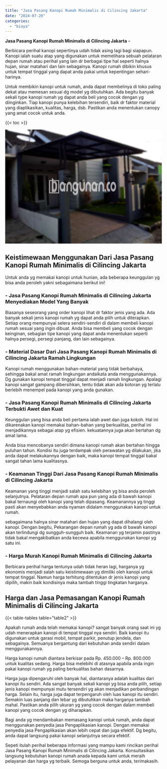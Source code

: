 ```yaml
---
title: "Jasa Pasang Kanopi Rumah Minimalis di Cilincing Jakarta"
date: "2024-07-20"
categories: 
  - "biaya"
---
```


**Jasa Pasang Kanopi Rumah Minimalis di Cilincing Jakarta** –

Berbicara perihal kanopi sepertinya udah tidak asing lagi bagi siapapun. Kanopi ialah suatu atap yang digunakan untuk memelihara sebuah pelataran depan rumah atau perihal yang lain dr berbagai tipe hal seperti halnya hujan, sinar matahari dan lain sebagainya. Kanopi rumah dibikin khusus untuk tempat tinggal yang dapat anda pakai untuk kepentingan sehari-harinya.

Untuk membikin kanopi untuk rumah, anda dapat membelinya di toko paling dekat atau memesan sesuai dg model yg dibutuhkan. Ada begitu banyak sekali type kanopi rumah yg dapat anda beli yang cocok dengan yg diinginkan. Tiap kanopi punya kelebihan tersendiri, baik dr faktor material yang diaplikasikan, kualitas, harga, dsb. Pastikan anda menentukan canopy yang amat cocok untuk anda.

{{< toc >}}

![Jasa Pasang Kanopi Rumah Minimalis di Cilincing Jakarta](/images/harga-kanopi-minimalis-48.png)

## Keistimewaan Menggunakan Dari Jasa Pasang Kanopi Rumah Minimalis di Cilincing Jakarta

Untuk anda yg memakai kanopi untuk hunian, ada beberapa keunggulan yg bisa anda peroleh yakni sebagaimana berikut ini!

### \- Jasa Pasang Kanopi Rumah Minimalis di Cilincing Jakarta Menyediakan Model Yang Banyak

Biasanya seseorang yang order kanopi lihat dr faktor jenis yang ada. Ada banyak sekali jenis kanopi rumah yg dapat anda pilih untuk diterapkan. Setiap orang mempunyai selera sendiri-sendiri di dalam membeli kanopi rumah sesuai yang ingin dibuat. Anda bisa membeli yang cocok dengan keinginan, sebagian tipe kanopi yang dapat anda menentukan seperti halnya persegi, persegi panjang, dan lain sebagainya.

### \- Material Dasar Dari Jasa Pasang Kanopi Rumah Minimalis di Cilincing Jakarta Ramah Lingkungan

Kanopi rumah menggunakan bahan-material yang tidak berbahaya, sehingga bakal amat ramah lingkungan andaikata anda menggunakannya. Dg gunakan kanopi tempat tinggal dapat menjadi ramah lingkungan. Apalagi kanopi sangat gampang dibersihkan, tentu tidak akan ada kotoran yg terlalu berlebih menempel pada kanopi yang anda gunakan.

### \- Jasa Pasang Kanopi Rumah Minimalis di Cilincing Jakarta Terbukti Awet dan Kuat

Keunggulan yang bisa anda beli pertama ialah awet dan juga kokoh. Hal ini dikarenakan kanopi memakai bahan-bahan yang berkualitas, perihal ini menjadikannya sebagai atap yg efisien. kekuatannya juga akan bertahan dg amat lama.

Anda bisa mencobanya sendiri dimana kanopi rumah akan bertahan hingga puluhan tahun. Kondisi itu juga terdampak oleh perawatan yg dilakukan, jika anda dapat melakukannya dengan baik, maka kanopi tempat tinggal bakal sangat tahan lama kualitasnya.

### \- Keamanan Tinggi Dari Jasa Pasang Kanopi Rumah Minimalis di Cilincing Jakarta

Keamanan yang tinggi menjadi salah satu kelebihan yg bisa anda peroleh selanjutnya. Pelataran depan rumah apa pun yang ada di bawah kanopi bakal ternaungi oleh kanopi yang telah dipasang. Keamanannya yg tinggi pasti akan menyebabkan anda nyaman didalam menggunakan kanopi untuk rumah.

sebagaimana halnya sinar matahari dan hujan yang dapat dihalangi oleh kanopi. Dengan begitu, Pekarangan depan rumah yg ada di bawah kanopi akan terlindungi dg sungguh-sungguh baik. Keamanan yg terjamin pastinya tidak bakal mengakibatkan anda kecewa apabila menggunakan kanopi yg satu ini.

### \- Harga Murah Kanopi Rumah Minimalis di Cilincing Jakarta

Berbicara perihal harga tentunya udah tidak heran lagi, harganya yg ekonomis menjadi salah satu keistimewaan yg dimiliki oleh kanopi untuk tempat tinggal. Namun harga terhitung ditentukan dr jenis kanopi yang dipilih, makin baik kondisinya maka tambah tinggi tingkatan harganya.

## Harga dan Jasa Pemasangan Kanopi Rumah Minimalis di Cilincing Jakarta

{{< table-tables table="table2" >}}

Apakah rumah anda telah memakai kanopi? sangat banyak orang saat ini yg udah menerapkan kanopi di tempat tinggal nya sendiri. Baik kanopi itu digunakan untuk garasi mobil, tempat parkir, penutup jendela, dan sebagainya. Semuanya bergantung dari kebutuhan anda sendiri dalam menggunakannya.

Harga kanopi rumah diantara berkisar pada Rp. 450.000 – Rp. 800.000 untuk kualitas sedang. Harga bisa melebihi di atasnya apabila anda ingin pakai kanopi rumah yg paling berkualitas bahan dasarnya.

Harga juga dipengaruhi oleh banyak hal, diantaranya adalah kualitas dari kanopi itu sendiri. Ada sangat banyak sekali kanopi yg bisa anda pilih, setiap jenis kanopi mempunyai mutu tersendiri yg akan menjadikan perbandingan harga. Selain itu, harga juga dapat terpengaruh oleh luas kanopi itu sendiri. Semakin luas panjang dan lebar yg dibutuhkan maka harganya tambah mahal. Pastikan anda pilih ukuran yg yang cocok dengan dalam membeli kanopi yang cocok dengan yg diharapkan.

Bagi anda yg mendambakan memasang kanopi untuk rumah, anda dapat menggunakan penyedia jasa Pengaplikasian kanopi. Dengan memakai penyedia jasa Pengaplikasian akan lebih cepat dan juga efektif. Dg begitu, anda dapat langsung pakai kanopi selanjutnya secara efektif.

Sepeti itulah perihal beberapa informasi yang mampu kami rincikan perihal Jasa Pasang Kanopi Rumah Minimalis di Cilincing Jakarta. Konsultasikan langsung kebutuhan kanopi rumah anada kepada kami untuk meraih pelayanan dan harga yg terbaik. Semoga berguna untuk anda, terimakasih.

